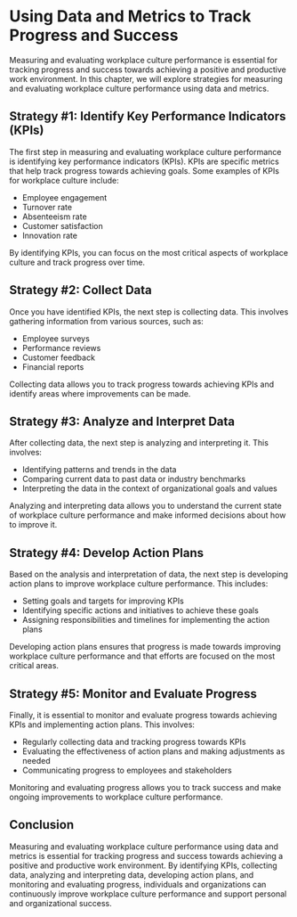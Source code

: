Using Data and Metrics to Track Progress and Success
========================================================================================================================

Measuring and evaluating workplace culture performance is essential for tracking progress and success towards achieving a positive and productive work environment. In this chapter, we will explore strategies for measuring and evaluating workplace culture performance using data and metrics.

Strategy #1: Identify Key Performance Indicators (KPIs)
-------------------------------------------------------

The first step in measuring and evaluating workplace culture performance is identifying key performance indicators (KPIs). KPIs are specific metrics that help track progress towards achieving goals. Some examples of KPIs for workplace culture include:

* Employee engagement
* Turnover rate
* Absenteeism rate
* Customer satisfaction
* Innovation rate

By identifying KPIs, you can focus on the most critical aspects of workplace culture and track progress over time.

Strategy #2: Collect Data
-------------------------

Once you have identified KPIs, the next step is collecting data. This involves gathering information from various sources, such as:

* Employee surveys
* Performance reviews
* Customer feedback
* Financial reports

Collecting data allows you to track progress towards achieving KPIs and identify areas where improvements can be made.

Strategy #3: Analyze and Interpret Data
---------------------------------------

After collecting data, the next step is analyzing and interpreting it. This involves:

* Identifying patterns and trends in the data
* Comparing current data to past data or industry benchmarks
* Interpreting the data in the context of organizational goals and values

Analyzing and interpreting data allows you to understand the current state of workplace culture performance and make informed decisions about how to improve it.

Strategy #4: Develop Action Plans
---------------------------------

Based on the analysis and interpretation of data, the next step is developing action plans to improve workplace culture performance. This includes:

* Setting goals and targets for improving KPIs
* Identifying specific actions and initiatives to achieve these goals
* Assigning responsibilities and timelines for implementing the action plans

Developing action plans ensures that progress is made towards improving workplace culture performance and that efforts are focused on the most critical areas.

Strategy #5: Monitor and Evaluate Progress
------------------------------------------

Finally, it is essential to monitor and evaluate progress towards achieving KPIs and implementing action plans. This involves:

* Regularly collecting data and tracking progress towards KPIs
* Evaluating the effectiveness of action plans and making adjustments as needed
* Communicating progress to employees and stakeholders

Monitoring and evaluating progress allows you to track success and make ongoing improvements to workplace culture performance.

Conclusion
----------

Measuring and evaluating workplace culture performance using data and metrics is essential for tracking progress and success towards achieving a positive and productive work environment. By identifying KPIs, collecting data, analyzing and interpreting data, developing action plans, and monitoring and evaluating progress, individuals and organizations can continuously improve workplace culture performance and support personal and organizational success.
